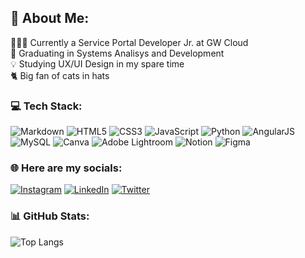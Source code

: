  ## 💫 About Me:
 👩🏻‍💻 Currently a Service Portal Developer Jr. at GW Cloud <br>
 📖 Graduating in Systems Analisys and Development <br>
 💡 Studying UX/UI Design in my spare time <br>
 🐈 Big fan of cats in hats <br>

### 💻 Tech Stack:
  ![Markdown](https://img.shields.io/badge/markdown-%23000000.svg?style=flat&logo=markdown&logoColor=white) ![HTML5](https://img.shields.io/badge/HML5-%23E34F26.svg?style=flat&logo=html5&logoColor=white) ![CSS3](https://img.shields.io/badge/CSS3-%231572B6.svg?style=flat&logo=css3&logoColor=white) ![JavaScript](https://img.shields.io/badge/javascript-%23323330.svg?style=flat&logo=javascript&logoColor=%23F7DF1E) ![Python](https://img.shields.io/badge/python-3670A0?style=flat&logo=python&logoColor=ffdd54)  ![AngularJS](https://img.shields.io/badge/AngularJS-%23a6120d.svg?style=flat&logo=angularJS&logoColor=white)    ![MySQL](https://img.shields.io/badge/mySQL-%2300f.svg?style=flat&logo=mysql&logoColor=white)  ![Canva](https://img.shields.io/badge/Canva-%2300C4CC.svg?style=flat&logo=Canva&logoColor=white)  ![Adobe Lightroom](https://img.shields.io/badge/Adobe%20Lightroom-31A8FF.svg?style=flat&logo=Adobe%20Lightroom&logoColor=white) ![Notion](https://img.shields.io/badge/Notion-%23F66B92.svg?style=flat&logo=notion&logoColor=white) ![Figma](https://img.shields.io/badge/Figma-%23668eff.svg?style=flat&logo=figma&logoColor=white) 
 
### 🌐 Here are my socials:
[![Instagram](https://img.shields.io/badge/Instagram-%23E4405F.svg?logo=Instagram&logoColor=white)](https://instagram.com/gabriniee) [![LinkedIn](https://img.shields.io/badge/LinkedIn-%230077B5.svg?logo=linkedin&logoColor=white)](https://linkedin.com/in/gabrielafcss) [![Twitter](https://img.shields.io/badge/Twitter-%231DA1F2.svg?logo=Twitter&logoColor=white)](https://twitter.com/gabriniee) 

### 📊 GitHub Stats:

![Top Langs](https://[github-readme-stats.vercel.app](https://readme-stats-gabrinie.vercel.app)/api/top-langs/?username=gabrinie&layout=compact&theme=panda)

